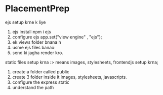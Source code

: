# PlacementPrep
ejs setup krne k liye

1) ejs install 
npm i ejs
2) configure ejs
app.set("view engine" , "ejs");
3) ek views folder bnana h
4) usme ejs files banao
5) send ki jagha render kro.

static files setup krna :> means images, stylesheets, frontendjs setup krna;

1) create a folder called public
2) create 3 folder inside it images, stylesheets, javascripts.
3) configure the express static
4) understand the path  